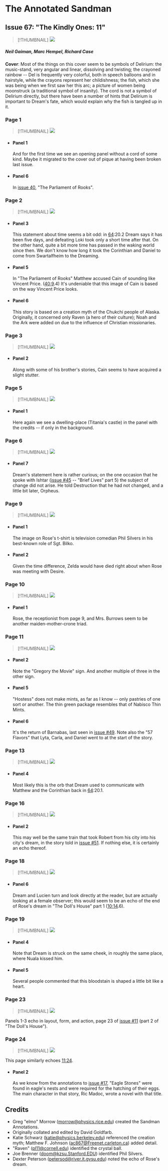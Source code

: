 # The Annotated Sandman

## Issue 67: "The Kindly Ones: 11"

> [!THUMBNAIL] ![](thumbnails/sandman.67/page00.jpg)

##### Neil Gaiman, Marc Hempel, Richard Case

**Cover**: Most of the things on this cover seem to be symbols of Delirium: the music-stand, very angular and linear, dissolving and twisting; the crayoned rainbow -- Del is frequently very colorful, both in speech balloons and in hairstyle, while the crayons represent her childishness; the fish, which she was being when we first saw her this arc; a picture of women being moonstruck (a traditional symbol of insanity). The cord is not a symbol of Delirium directly, but there have been a number of hints that Delirium is important to Dream's fate, which would explain why the fish is tangled up in it.

### Page 1

> [!THUMBNAIL] ![](thumbnails/sandman.67/page01.jpg)

- #### Panel 1

  And for the first time we see an opening panel without a cord of some kind. Maybe it migrated to the cover out of pique at having been broken last issue.

- #### Panel 6

  In [issue 40](sandman.40.md), "The Parliament of Rooks".

### Page 2

> [!THUMBNAIL] ![](thumbnails/sandman.67/page02.jpg)

- #### Panel 3

  This statement about time seems a bit odd: in [64](sandman.64.md):20.2 Dream says it has been five days, and defeating Loki took only a short time after that. On the other hand, quite a bit more time has passed in the waking world since then. We don't know how long it took the Corinthian and Daniel to come from Swartalfheim to the Dreaming.

- #### Panel 5

  In "The Parliament of Rooks" Matthew accused Cain of sounding like Vincent Price. ([40:9](sandman.40.md#page-9).4) It's undeniable that this image of Cain is based on the way Vincent Price looks.

- #### Panel 6

  This story is based on a creation myth of the Chukchi people of Alaska. Originally, it concerned only Raven (a hero of their culture); Noah and the Ark were added on due to the influence of Christian missionaries.

### Page 3

> [!THUMBNAIL] ![](thumbnails/sandman.67/page03.jpg)

- #### Panel 2

  Along with some of his brother's stories, Cain seems to have acquired a slight stutter.

### Page 5

> [!THUMBNAIL] ![](thumbnails/sandman.67/page05.jpg)

- #### Panel 1

  Here again we see a dwelling-place (Titania's castle) in the panel with the credits -- if only in the background.

### Page 6

> [!THUMBNAIL] ![](thumbnails/sandman.67/page06.jpg)

- #### Panel 7

  Dream's statement here is rather curious; on the one occasion that he spoke with Ishtar ([issue #45](sandman.45.md) -- "Brief Lives" part 5) the subject of change did not arise. He told Destruction that he had not changed, and a little bit later, Orpheus.

### Page 9

> [!THUMBNAIL] ![](thumbnails/sandman.67/page09.jpg)

- #### Panel 1

  The image on Rose's t-shirt is television comedian Phil Silvers in his best-known role of Sgt. Bilko.

- #### Panel 2

  Given the time difference, Zelda would have died right about when Rose was meeting with Desire.

### Page 10

> [!THUMBNAIL] ![](thumbnails/sandman.67/page10.jpg)

- #### Panel 1

  Rose, the receptionist from page 9, and Mrs. Burrows seem to be another maiden-mother-crone triad.

### Page 11

> [!THUMBNAIL] ![](thumbnails/sandman.67/page11.jpg)

- #### Panel 2

  Note the "Gregory the Movie" sign. And another multiple of three in the other sign.

- #### Panel 5

  "Hostess" does not make mints, as far as I know -- only pastries of one sort or another. The thin green package resembles that of Nabisco Thin Mints.

- #### Panel 6

  It's the return of Barnabas, last seen in [issue #49](sandman.49.md). Note also the "57 Flavors" that Lyta, Carla, and Daniel went to at the start of the story.

### Page 13

> [!THUMBNAIL] ![](thumbnails/sandman.67/page13.jpg)

- #### Panel 4

  Most likely this is the orb that Dream used to communicate with Matthew and the Corinthian back in [64](sandman.64.md):20.1.

### Page 16

> [!THUMBNAIL] ![](thumbnails/sandman.67/page16.jpg)

- #### Panel 2

  This may well be the same train that took Robert from his city into his city's dream, in the story told in [issue #51](sandman.51.md). If nothing else, it is certainly an echo thereof.

### Page 18

> [!THUMBNAIL] ![](thumbnails/sandman.67/page18.jpg)

- #### Panel 6

  Dream and Lucien turn and look directly at the reader, but are actually looking at a female observer; this would seem to be an echo of the end of Rose's dream in "The Doll's House" part 1 ([10:14](sandman.10.md#page-14).6).

### Page 19

> [!THUMBNAIL] ![](thumbnails/sandman.67/page19.jpg)

- #### Panel 4

  Note that Dream is struck on the same cheek, in roughly the same place, where Nuala kissed him.

- #### Panel 5

  Several people commented that this bloodstain is shaped a little bit like a heart.

### Page 23

> [!THUMBNAIL] ![](thumbnails/sandman.67/page23.jpg)

Panels 1-3 echo in layout, form, and action, page 23 of [issue #11](sandman.11.md) (part 2 of "The Doll's House").

### Page 24

> [!THUMBNAIL] ![](thumbnails/sandman.67/page24.jpg)

This page similarly echoes [11:24](sandman.11.md#page-24).

- #### Panel 2

  As we know from the annotations to [issue #17](sandman.17.md), "Eagle Stones" were found in eagle's nests and were required for the hatching of their eggs. The main character in that story, Ric Madoc, wrote a novel with that title.

## Credits

- Greg "elmo" Morrow (morrow@physics.rice.edu) created the Sandman Annotations.
- Originally collated and edited by David Goldfarb.
- Katie Schwarz (katie@physics.berkeley.edu) referenced the creation myth; Matthew F. Johnson (ac867@Freenet.carleton.ca) added detail.
- "Raven" (pl11@cornell.edu) identified the crystal ball.
- Joe Brenner (doom@kzsu.Stanford.EDU) identified Phil Silvers.
- Dexter Peterson (petersod@river.it.gvsu.edu) noted the echo of Rose's dream.
